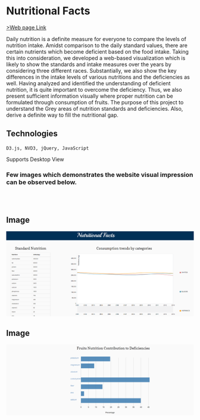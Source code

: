 # Nutritional Facts
<p> <a href="http://www.cs.odu.edu/~gkathire/Viz_9/">>Web page Link</a></p>
<p>
Daily nutrition is a definite measure for everyone to compare the levels of nutrition intake. Amidst comparison to
the daily standard values, there are certain nutrients which become deficient based on the food intake. Taking this into consideration,
we developed a web-based visualization which is likely to show the standards and intake measures over the years by considering three
different races. Substantially, we also show the key differences in the intake levels of various nutritions and the deficiencies as well.
Having analyzed and identified the understanding of deficient nutrition, it is quite important to overcome the deficiency. Thus, we also
present sufficient information visually where proper nutrition can be formulated through consumption of fruits. The purpose of this
project to understand the Grey areas of nutrition standards and deficiencies. Also, derive a definite way to fill the nutritional gap.
</p>

## Technologies
```
D3.js, NVD3, jQuery, JavaScript
```

<p>Supports Desktop View</p>

### Few images which demonstrates the website visual impression  can be observed below.
<br>
<br>

## Image 
![alt text](images/image-1.PNG)

## Image 
![alt text](images/image-2.PNG)

